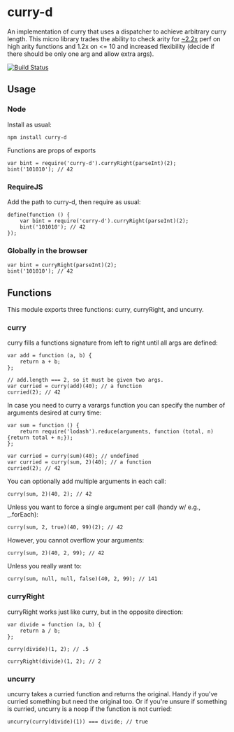 # curry-d

An implementation of curry that uses a dispatcher to achieve arbitrary curry length. This micro library trades the
ability to check arity for [~2.2x](./perf/samples.csv) perf on high arity functions and 1.2x on <=
10  and increased flexibility (decide if there should be only one arg and allow extra args).

[![Build Status](https://api.travis-ci.org/jnewman/curry-d.png?branch=master)](https://travis-ci.org/jnewman/curry-d)

## Usage

### Node

Install as usual:

    npm install curry-d

Functions are props of exports

    var bint = require('curry-d').curryRight(parseInt)(2);
    bint('101010'); // 42

### RequireJS

Add the path to curry-d, then require as usual:

    define(function () {
        var bint = require('curry-d').curryRight(parseInt)(2);
        bint('101010'); // 42
    });

### Globally in the browser

    var bint = curryRight(parseInt)(2);
    bint('101010'); // 42

## Functions

This module exports three functions: curry, curryRight, and uncurry.

### curry

curry fills a functions signature from left to right until all args are defined:

    var add = function (a, b) {
        return a + b;
    };

    // add.length === 2, so it must be given two args.
    var curried = curry(add)(40); // a function
    curried(2); // 42

In case you need to curry a varargs function you can specify the number of arguments desired at
curry time:

    var sum = function () {
        return require('lodash').reduce(arguments, function (total, n) {return total + n;});
    };

    var curried = curry(sum)(40); // undefined
    var curried = curry(sum, 2)(40); // a function
    curried(2); // 42

You can optionally add multiple arguments in each call:

    curry(sum, 2)(40, 2); // 42

Unless you want to force a single argument per call (handy w/ e.g., _.forEach):

    curry(sum, 2, true)(40, 99)(2); // 42

However, you cannot overflow your arguments:

    curry(sum, 2)(40, 2, 99); // 42

Unless you really want to:

    curry(sum, null, null, false)(40, 2, 99); // 141

### curryRight

curryRight works just like curry, but in the opposite direction:

    var divide = function (a, b) {
        return a / b;
    };

    curry(divide)(1, 2); // .5

    curryRight(divide)(1, 2); // 2

### uncurry

uncurry takes a curried function and returns the original. Handy if you've curried something but
need the original too. Or if you're unsure if something is curried, uncurry is a noop if the
function is not curried:

    uncurry(curry(divide)(1)) === divide; // true


